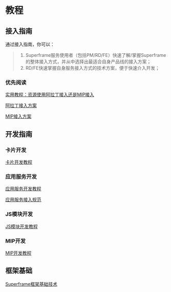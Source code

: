 # 教程

## 接入指南

通过接入指南，你可以：

>1. Superframe服务使用者（包括PM/RD/FE）快速了解/掌握Superframe的整体接入方式，并从中选择出最适合自身产品线的接入方案；
>2. RD/FE快速掌握自身服务接入方式的技术方案，便于快速介入开发；

### 优先阅读
    
[实用教程：资源使用阿拉丁接入还是MIP接入](http://sfe.baidu.com/sf/#guied-aladdin-vs-mip)

[阿拉丁接入方案](http://sfe.baidu.com/sf/#guied-aladdin)

[MIP接入方案](http://sfe.baidu.com/sf/#guied-mip)

## 开发指南

### 卡片开发

[卡片开发教程](http://sfe.baidu.com/#/superframe/card/1、开发入门)

### 应用服务开发

[应用服务开发教程](http://sfe.baidu.com/sf/#docs-sf-service)

[应用服务接入规范](http://sfe.baidu.com/sf/#docs-sf-service-standard)

### JS模块开发

[JS模块开发教程](http://sfe.baidu.com/#/superframe/card/7、actCard模式开发方式)

### MIP开发

[MIP开发教程](http://sfe.baidu.com/sf/#docs-sf-mip)

## 框架基础

[Superframe框架基础技术](http://sfe.baidu.com/sf/#docs-frame)
